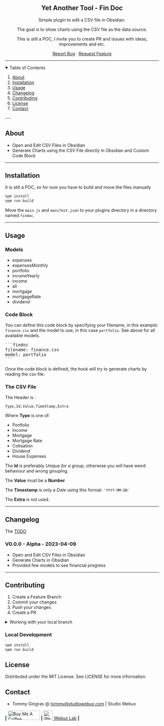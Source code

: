 <div align="center">

<!-- <img src="./docs/vault.png" alt="Project Logo" width="256"> -->

<h2>Yet Another Tool - Fin Doc</h2>

<p>Simple plugin to edit a CSV file in Obsidian.</p>
<p>The goal is to show charts using the CSV file as the data source.</p>
<p>This is still a POC, I invite you to create PR and Issues with ideas, improvements and etc.</p>

<p align="center">
  <a href="https://github.com/yet-another-tool/obsidian-findoc/issues">Report Bug</a>
  ·
  <a href="https://github.com/yet-another-tool/obsidian-findoc/issues">Request Feature</a>
</p>
</div>

---

<details open="open">
  <summary>Table of Contents</summary>
  <ol>
    <li>
      <a href="#about">About</a>
    </li>
    <li><a href="#installation">Installation</a></li>
    <li>
      <a href="#usage">Usage</a>
    </li>
    <li><a href="#changelog">Changelog</a></li>
    <li><a href="#contributing">Contributing</a></li>
    <li><a href="#license">License</a></li>
    <li><a href="#contact">Contact</a></li>
  </ol>
</details>
---

## About

-   Open and Edit CSV Files in Obsidian
-   Generate Charts using the CSV File directly in Obsidian and Custom Code Block

---

## Installation

It is still a POC, so for now you have to build and move the files manually

```bash
npm install
npm run build
```

Move the `main.js` and `manifest.json` to your plugins directory in a directory named `findoc`.

---

## Usage

### Models

-   expenses
-   expensesMonthly
-   portfolio
-   incomeYearly
-   income
-   all
-   mortgage
-   mortgageRate
-   dividend

### Code Block

You can define this code block by specifying your filename, in this example: `finance.csv` and the model to use, in this case `portfolio`. See above for all available models.

<pre>
```findoc
filename: finance.csv
model: portfolio
```
</pre>

Once the code block is defined, the hook will try to generate charts by reading the csv file.

### The CSV File

The Header is :

```csv
Type,Id,Value,TimeStamp,Extra
```

Where **Type** is one of:

-   Portfolio
-   Income
-   Mortgage
-   Mortgage Rate
-   Cotisation
-   Dividend
-   House Expenses

The **Id** is preferably _Unique for a group_, otherwise you will have weird behaviour and wrong grouping.

The **Value** must be a **Number**

The **Timestamp** is only a _Date_ using this format: `'YYYY-MM-DD'`

The **Extra** is not used.

---

## Changelog

The [TODO](./TODO)

### V0.0.0 - Alpha - 2023-04-09

-   Open and Edit CSV Files in Obsidian
-   Generate Charts in Obsidian
-   Provided few models to see financial progress

---

## Contributing

1. Create a Feature Branch
2. Commit your changes
3. Push your changes
4. Create a PR

<details>
<summary>Working with your local branch</summary>

**Branch Checkout:**

```bash
git checkout -b <feature|fix|release|chore|hotfix>/prefix-name
```

> Your branch name must starts with [feature|fix|release|chore|hotfix] and use a / before the name;
> Use hyphens as separator;
> The prefix correspond to your Kanban tool id (e.g. abc-123)

**Keep your branch synced:**

```bash
git fetch origin
git rebase origin/master
```

**Commit your changes:**

```bash
git add .
git commit -m "<feat|ci|test|docs|build|chore|style|refactor|perf|BREAKING CHANGE>: commit message"
```

> Follow this convention commitlint for your commit message structure

**Push your changes:**

```bash
git push origin <feature|fix|release|chore|hotfix>/prefix-name
```

**Examples:**

```bash
git checkout -b release/v1.15.5
git checkout -b feature/abc-123-something-awesome
git checkout -b hotfix/abc-432-something-bad-to-fix
```

```bash
git commit -m "docs: added awesome documentation"
git commit -m "feat: added new feature"
git commit -m "test: added tests"
```

</details>

### Local Development

```bash
npm install
npm run build
```

## License

Distributed under the MIT License. See LICENSE for more information.

## Contact

-   Tommy Gingras @ tommy@studiowebux.com | Studio Webux

<div>
<b> | </b>
<a href="https://www.buymeacoffee.com/studiowebux" target="_blank"
      ><img
        src="https://cdn.buymeacoffee.com/buttons/v2/default-yellow.png"
        alt="Buy Me A Coffee"
        style="height: 30px !important; width: 105px !important"
/></a>
<b> | </b>
<a href="https://webuxlab.com" target="_blank"
      ><img
        src="https://webuxlab-static.s3.ca-central-1.amazonaws.com/logoAmpoule.svg"
        alt="Webux Logo"
        style="height: 30px !important"
/> Webux Lab</a>
<b> | </b>
</div>
